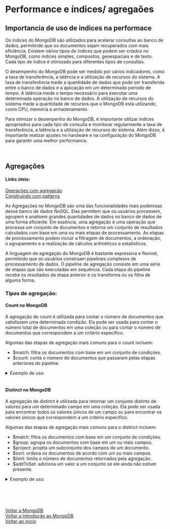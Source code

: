 # Performance e índices/ agregaões 

## Importancia de uso de indices na performace

Os índices do MongoDB são utilizados para acelerar consultas ao banco de dados, permitindo que os documentos sejam recuperados com mais eficiência. Existem vários tipos de índices que podem ser criados no MongoDB, como índices simples, compostos, geoespaciais e de texto. Cada tipo de índice é otimizado para diferentes tipos de consultas.

O desempenho do MongoDB pode ser medido por vários indicadores, como a taxa de transferência, a latência e a utilização de recursos do sistema. A taxa de transferência mede a quantidade de dados que pode ser transferida entre o banco de dados e a aplicação em um determinado período de tempo. A latência mede o tempo necessário para executar uma determinada operação no banco de dados. A utilização de recursos do sistema mede a quantidade de recursos que o MongoDB está utilizando, como CPU, memória e armazenamento.

Para otimizar o desempenho do MongoDB, é importante utilizar índices apropriados para cada tipo de consulta e monitorar regularmente a taxa de transferência, a latência e a utilização de recursos do sistema. Além disso, é importante realizar ajustes no hardware e na configuração do MongoDB para garantir uma melhor performance.

<br>

## Agregações
#### Links úteis:
[Operações com agregação](https://www.mongodb.com/docs/manual/aggregation/)<br>
[Construindo com patterns](https://www.mongodb.com/blog/post/building-with-patterns-a-summary)

As Agregações no MongoDB são uma das funcionalidades mais poderosas desse banco de dados NoSQL. Elas permitem que os usuários processem, agrupem e analisem grandes quantidades de dados no banco de dados de uma forma eficiente. Em essência, uma agregação é uma operação que processa um conjunto de documentos e retorna um conjunto de resultados calculados com base em uma ou mais etapas de processamento. As etapas de processamento podem incluir a filtragem de documentos, a ordenação, o agrupamento e a realização de cálculos aritméticos e estatísticos.

A linguagem de agregação do MongoDB é bastante expressiva e flexível, permitindo que os usuários construam pipelines complexos de processamento de dados. O pipeline de agregação consiste em uma série de etapas que são executadas em sequência. Cada etapa do pipeline recebe os resultados da etapa anterior e os transforma ou os filtra de alguma forma.





### Tipos de agregação:

#### Count no MongoDB

A agregação de count é utilizada para contar o número de documentos que satisfazem uma determinada condição. Ela pode ser usada para contar o número total de documentos em uma coleção ou para contar o número de documentos que correspondem a um critério específico.

Algumas das etapas de agregação mais comuns para o count incluem:

- $match: filtra os documentos com base em um conjunto de condições.
- $count: conta o número de documentos que passaram pelas etapas anteriores do pipeline.

<details>
<summary>Exemplo de uso:</summary>

```bash
db.collection.aggregate ([
    { $match: { status: "active" } },
    { $count: "total_active" }
])
```

</details>

<br>

#### Distinct no MongoDB

A agregação de distinct é utilizada para retornar um conjunto distinto de valores para um determinado campo em uma coleção. Ela pode ser usada para encontrar todos os valores únicos de um campo ou para encontrar os valores únicos que correspondem a um critério específico.

Algumas das etapas de agregação mais comuns para o distinct incluem:

- $match: filtra os documentos com base em um conjunto de condições.
- $group: agrupa os documentos com base em um ou mais campos.
- $project: projeta um subconjunto dos campos de um documento.
- $sort: ordena os documentos de acordo com um ou mais campos.
- $limit: limita o número de documentos retornados pela agregação.
- $addToSet: adiciona um valor a um conjunto se ele ainda não estiver presente.

<details>
<summary>Exemplo de uso:</summary>

```bash
db.collection.aggregate([
    { $match: { status: "active" } },
    { $group: { _id: "$field_name", uniqueValues: { $addToSet: "$field_name" } } },
    { $project: { _id: 0, field_name: "$_id", uniqueValues: 1 } }
])
```

</details>

<br>

<br>

<br>

<br>

[Voltar a MongoDB](/Arquivos/Conteudo/5%20-%20Trabalhando%20com%20banco%20de%20dados%20sql%20e%20nosql/5.2.2%20Mongodb.md)<br>
[Voltar a Introdução ao MongoDB](/Arquivos/Conteudo/5%20-%20Trabalhando%20com%20banco%20de%20dados%20sql%20e%20nosql/5.2%20Introducao%20ao%20mongodb.md)<br>
[Voltar ao inicio](/README.md)